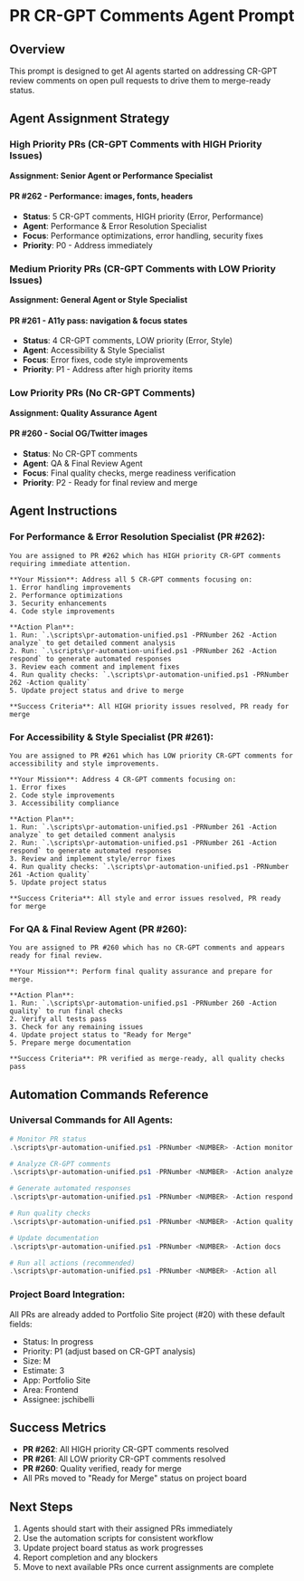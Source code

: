 # PR CR-GPT Comments Agent Prompt

## Overview
This prompt is designed to get AI agents started on addressing CR-GPT review comments on open pull requests to drive them to merge-ready status.

## Agent Assignment Strategy

### High Priority PRs (CR-GPT Comments with HIGH Priority Issues)
**Assignment: Senior Agent or Performance Specialist**

#### PR #262 - Performance: images, fonts, headers
- **Status**: 5 CR-GPT comments, HIGH priority (Error, Performance)
- **Agent**: Performance & Error Resolution Specialist
- **Focus**: Performance optimizations, error handling, security fixes
- **Priority**: P0 - Address immediately

### Medium Priority PRs (CR-GPT Comments with LOW Priority Issues)
**Assignment: General Agent or Style Specialist**

#### PR #261 - A11y pass: navigation & focus states  
- **Status**: 4 CR-GPT comments, LOW priority (Error, Style)
- **Agent**: Accessibility & Style Specialist
- **Focus**: Error fixes, code style improvements
- **Priority**: P1 - Address after high priority items

### Low Priority PRs (No CR-GPT Comments)
**Assignment: Quality Assurance Agent**

#### PR #260 - Social OG/Twitter images
- **Status**: No CR-GPT comments
- **Agent**: QA & Final Review Agent
- **Focus**: Final quality checks, merge readiness verification
- **Priority**: P2 - Ready for final review and merge

## Agent Instructions

### For Performance & Error Resolution Specialist (PR #262):
```
You are assigned to PR #262 which has HIGH priority CR-GPT comments requiring immediate attention.

**Your Mission**: Address all 5 CR-GPT comments focusing on:
1. Error handling improvements
2. Performance optimizations  
3. Security enhancements
4. Code style improvements

**Action Plan**:
1. Run: `.\scripts\pr-automation-unified.ps1 -PRNumber 262 -Action analyze` to get detailed comment analysis
2. Run: `.\scripts\pr-automation-unified.ps1 -PRNumber 262 -Action respond` to generate automated responses
3. Review each comment and implement fixes
4. Run quality checks: `.\scripts\pr-automation-unified.ps1 -PRNumber 262 -Action quality`
5. Update project status and drive to merge

**Success Criteria**: All HIGH priority issues resolved, PR ready for merge
```

### For Accessibility & Style Specialist (PR #261):
```
You are assigned to PR #261 which has LOW priority CR-GPT comments for accessibility and style improvements.

**Your Mission**: Address 4 CR-GPT comments focusing on:
1. Error fixes
2. Code style improvements
3. Accessibility compliance

**Action Plan**:
1. Run: `.\scripts\pr-automation-unified.ps1 -PRNumber 261 -Action analyze` to get detailed comment analysis
2. Run: `.\scripts\pr-automation-unified.ps1 -PRNumber 261 -Action respond` to generate automated responses
3. Review and implement style/error fixes
4. Run quality checks: `.\scripts\pr-automation-unified.ps1 -PRNumber 261 -Action quality`
5. Update project status

**Success Criteria**: All style and error issues resolved, PR ready for merge
```

### For QA & Final Review Agent (PR #260):
```
You are assigned to PR #260 which has no CR-GPT comments and appears ready for final review.

**Your Mission**: Perform final quality assurance and prepare for merge.

**Action Plan**:
1. Run: `.\scripts\pr-automation-unified.ps1 -PRNumber 260 -Action quality` to run final checks
2. Verify all tests pass
3. Check for any remaining issues
4. Update project status to "Ready for Merge"
5. Prepare merge documentation

**Success Criteria**: PR verified as merge-ready, all quality checks pass
```

## Automation Commands Reference

### Universal Commands for All Agents:
```powershell
# Monitor PR status
.\scripts\pr-automation-unified.ps1 -PRNumber <NUMBER> -Action monitor

# Analyze CR-GPT comments  
.\scripts\pr-automation-unified.ps1 -PRNumber <NUMBER> -Action analyze

# Generate automated responses
.\scripts\pr-automation-unified.ps1 -PRNumber <NUMBER> -Action respond

# Run quality checks
.\scripts\pr-automation-unified.ps1 -PRNumber <NUMBER> -Action quality

# Update documentation
.\scripts\pr-automation-unified.ps1 -PRNumber <NUMBER> -Action docs

# Run all actions (recommended)
.\scripts\pr-automation-unified.ps1 -PRNumber <NUMBER> -Action all
```

### Project Board Integration:
All PRs are already added to Portfolio Site project (#20) with these default fields:
- Status: In progress
- Priority: P1 (adjust based on CR-GPT analysis)
- Size: M
- Estimate: 3
- App: Portfolio Site
- Area: Frontend
- Assignee: jschibelli

## Success Metrics
- **PR #262**: All HIGH priority CR-GPT comments resolved
- **PR #261**: All LOW priority CR-GPT comments resolved  
- **PR #260**: Quality verified, ready for merge
- All PRs moved to "Ready for Merge" status on project board

## Next Steps
1. Agents should start with their assigned PRs immediately
2. Use the automation scripts for consistent workflow
3. Update project board status as work progresses
4. Report completion and any blockers
5. Move to next available PRs once current assignments are complete
